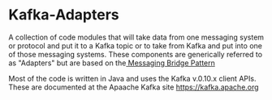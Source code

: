 # Kafka-Adapters

A collection of code modules that will take data from one messaging system or protocol and put it to a Kafka topic or to take from Kafka and put into one of those messaging systems. These components are generically referred to as "Adapters" but are based on the[ Messaging Bridge Pattern](http://http://www.enterpriseintegrationpatterns.com/patterns/messaging/MessagingBridge.html)

Most of the code is written in Java and uses the Kafka v.0.10.x client APIs. These are documented at the Apaache Kafka site https://kafka.apache.org 
